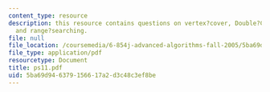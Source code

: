```yaml
---
content_type: resource
description: this resource contains questions on vertex?cover, Double?Coverage?algorithm,
  and range?searching.
file: null
file_location: /coursemedia/6-854j-advanced-algorithms-fall-2005/5ba69d946379156617a2d3c48c3ef8be_ps11.pdf
file_type: application/pdf
resourcetype: Document
title: ps11.pdf
uid: 5ba69d94-6379-1566-17a2-d3c48c3ef8be
---
```

